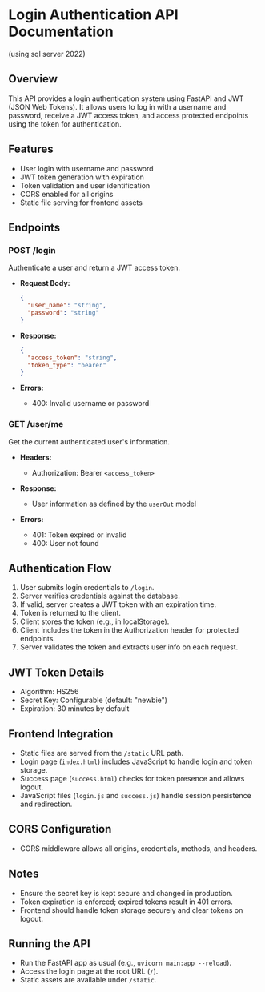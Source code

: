 # Login Authentication API Documentation
(using sql server 2022)
## Overview
This API provides a login authentication system using FastAPI and JWT (JSON Web Tokens). It allows users to log in with a username and password, receive a JWT access token, and access protected endpoints using the token for authentication.

## Features
- User login with username and password
- JWT token generation with expiration
- Token validation and user identification
- CORS enabled for all origins
- Static file serving for frontend assets

## Endpoints

### POST /login
Authenticate a user and return a JWT access token.

- **Request Body:**
  ```json
  {
    "user_name": "string",
    "password": "string"
  }
  ```

- **Response:**
  ```json
  {
    "access_token": "string",
    "token_type": "bearer"
  }
  ```

- **Errors:**
  - 400: Invalid username or password

### GET /user/me
Get the current authenticated user's information.

- **Headers:**
  - Authorization: Bearer `<access_token>`

- **Response:**
  - User information as defined by the `userOut` model

- **Errors:**
  - 401: Token expired or invalid
  - 400: User not found

## Authentication Flow

1. User submits login credentials to `/login`.
2. Server verifies credentials against the database.
3. If valid, server creates a JWT token with an expiration time.
4. Token is returned to the client.
5. Client stores the token (e.g., in localStorage).
6. Client includes the token in the Authorization header for protected endpoints.
7. Server validates the token and extracts user info on each request.

## JWT Token Details

- Algorithm: HS256
- Secret Key: Configurable (default: "newbie")
- Expiration: 30 minutes by default

## Frontend Integration

- Static files are served from the `/static` URL path.
- Login page (`index.html`) includes JavaScript to handle login and token storage.
- Success page (`success.html`) checks for token presence and allows logout.
- JavaScript files (`login.js` and `success.js`) handle session persistence and redirection.

## CORS Configuration

- CORS middleware allows all origins, credentials, methods, and headers.

## Notes

- Ensure the secret key is kept secure and changed in production.
- Token expiration is enforced; expired tokens result in 401 errors.
- Frontend should handle token storage securely and clear tokens on logout.

## Running the API

- Run the FastAPI app as usual (e.g., `uvicorn main:app --reload`).
- Access the login page at the root URL (`/`).
- Static assets are available under `/static`.
